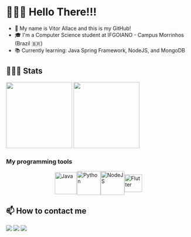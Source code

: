 # 🖤👋🏻 Hello There!!! 

- 🧒 My name is Vitor Allace and this is my GitHub!
- 🎓 I'm a Computer Science student at IFGOIANO - Campus Morrinhos (Brazil 🇧🇷)
- 📚 Currently learning: Java Spring Framework, NodeJS, and MongoDB

## 🧑🏻‍💻 Stats

  <a href="https://github.com/vitorbcc2021"><img height="180em" src="https://github-readme-stats.vercel.app/api?username=vitorbcc2021&show_icons=true&theme=codeSTACKr&include_all_commits=true&count_private=true"/></a>
  <a href="https://github.com/vitorbcc2021"><img height="180em" src="https://github-readme-stats.vercel.app/api/top-langs/?username=vitorbcc2021&layout=compact&langs_count=7&theme=codeSTACKr"/></a>
  
### My programming tools

<div style="display: flex; align-items: center; justify-content: center">
    <img align="center" alt="Java" width="60" src="https://cdn.jsdelivr.net/gh/devicons/devicon@latest/icons/java/java-original.svg"/>
    <img align="center" alt="Python" width="65" src="https://cdn.jsdelivr.net/gh/devicons/devicon/icons/python/python-original.svg">
    <img align="center" alt="NodeJS" width=65 src="https://cdn.jsdelivr.net/gh/devicons/devicon@latest/icons/nodejs/nodejs-original-wordmark.svg" />
    <!-- <img align="center" alt="C#" width="60" src="https://cdn.jsdelivr.net/gh/devicons/devicon/icons/csharp/csharp-original.svg"> -->
    <img align="center" alt="Flutter" width="48" src="https://cdn.jsdelivr.net/gh/devicons/devicon/icons/flutter/flutter-original.svg" />
</div>

## 📫 How to contact me

<a href="mailto:vitormarquespnn@gmail.com"><img src="https://img.shields.io/badge/-Gmail-%23333?style=for-the-badge&logo=gmail&logoColor=white" target="_blank"></a> 
<a href="https://api.whatsapp.com/send/?phone=5564992793740&text&app_absent=0"><img src="https://img.shields.io/badge/WhatsApp-25D366?style=for-the-badge&logo=whatsapp&logoColor=white"></a>
<a href="https://www.linkedin.com/in/vitor-allace/" target="_blank"><img src="https://img.shields.io/badge/LinkedIn-0077B5?style=for-the-badge&logo=linkedin&logoColor=white" target="_blank"></a>  
